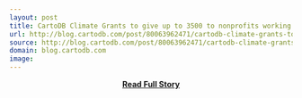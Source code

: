 ```yaml
---
layout: post
title: CartoDB Climate Grants to give up to 3500 to nonprofits working on climate change
url: http://blog.cartodb.com/post/80063962471/cartodb-climate-grants-to-give-up-to-3500-to
source: http://blog.cartodb.com/post/80063962471/cartodb-climate-grants-to-give-up-to-3500-to
domain: blog.cartodb.com
image: 
---
```


<p></p>
<center><p><a href="http://blog.cartodb.com/post/80063962471/cartodb-climate-grants-to-give-up-to-3500-to" style='padding:25px; font-sze:18px; font-weight: bold;'>Read Full Story</a></p></center>
